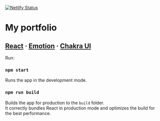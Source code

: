 [![Netlify Status](https://api.netlify.com/api/v1/badges/ce7e5795-bb9d-4cf1-8ad6-df97bacbec5d/deploy-status)](https://app.netlify.com/sites/maximeishimwe/deploys)

# My portfolio

## [React](https://reactjs.org/) &middot; [Emotion](https://emotion.sh/) &middot; [Chakra UI](https://chakra-ui.com/)

Run:

### `npm start`

Runs the app in the development mode.

<!-- ### `npm run test`

Launches the test runner in the interactive watch mode.\
See the section about [running tests](https://facebook.github.io/create-react-app/docs/running-tests) for more information. -->

### `npm run build`

Builds the app for production to the `build` folder.\
It correctly bundles React in production mode and optimizes the build for the best performance.

<!-- ### `npm run eject`

**Note: this is a one-way operation. Once you `eject`, you can’t go back!**

If you aren’t satisfied with the build tool and configuration choices, you can `eject` at any time. This command will remove the single build dependency from your project.

Instead, it will copy all the configuration files and the transitive dependencies (webpack, Babel, ESLint, etc) right into your project so you have full control over them. All of the commands except `eject` will still work, but they will point to the copied scripts so you can tweak them. At this point you’re on your own.

You don’t have to ever use `eject`. The curated feature set is suitable for small and middle deployments, and you shouldn’t feel obligated to use this feature. However we understand that this tool wouldn’t be useful if you couldn’t customize it when you are ready for it. -->
